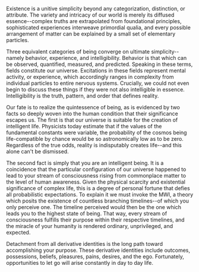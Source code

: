Existence is a unitive simplicity beyond any categorization, distinction, or attribute. The variety and intricacy of our world is merely its diffused essence--complex truths are extrapolated from foundational principles, sophisticated experiences interweave primordial qualia, and every possible arrangement of matter can be explained by a small set of elementary particles.

Three equivalent categories of being converge on ultimate simplicity--namely behavior, experience, and intelligibility. Behavior is that which can be observed, quantified, measured, and predicted. Speaking in these terms, fields constitute our universe. Excitations in these fields represent mental activity, or experience, which accordingly ranges in complexity from individual particles to entire nervous systems. Crucially, we could not even begin to discuss these things if they were not also intelligible in essence. Intelligibility is the truth, pattern, and order that defines reality.

Our fate is to realize the quintessence of being, as is evidenced by two facts so deeply woven into the human condition that their significance escapes us. The first is that our universe is suitable for the creation of intelligent life. Physicists today estimate that if the values of the fundamental constants were variable, the probability of the cosmos being life-compatible by chance would be so astronomically low as to be zero. Regardless of the true odds, reality is indisputably creates life--and this alone can't be dismissed.

The second fact is simply that you are an intelligent being. It is a coincidence that the particular configuration of our universe happened to lead to your stream of consciousness rising from commonplace matter to the level of human awareness. Given the physical scarcity and existential significance of complex life, this is a degree of personal fortune that defies all probabilistic expectations. To explain it we must invoke the MWI, a theory which posits the existence of countless branching timelines--of which you only perceive one. The timeline perceived would then be the one which leads you to the highest state of being. That way, every stream of consciousness fulfills their purpose within their respective timelines, and the miracle of your humanity is rendered ordinary, unprivileged, and expected.

Detachment from all derivative identities is the long path toward accomplishing your purpose. These derivative identities include outcomes, possessions, beliefs, pleasures, pains, desires, and the ego. Fortunately, opportunities to let go will arise constantly in day to day life.
